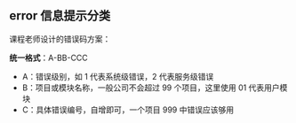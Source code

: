 ## error 信息提示分类

课程老师设计的错误码方案：

**统一格式**：A-BB-CCC

- A：错误级别，如 1 代表系统级错误，2 代表服务级错误
- B：项目或模块名称，一般公司不会超过 99 个项目，这里使用 01 代表用户模块
- C：具体错误编号，自增即可，一个项目 999 中错误应该够用
